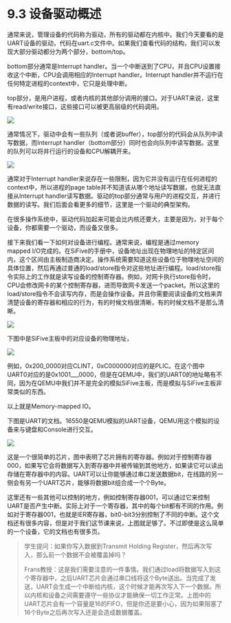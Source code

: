 # 9.3 设备驱动概述

通常来说，管理设备的代码称为驱动，所有的驱动都在内核中。我们今天要看的是UART设备的驱动，代码在uart.c文件中。如果我们查看代码的结构，我们可以发现大部分驱动都分为两个部分，bottom/top。

bottom部分通常是Interrupt handler。当一个中断送到了CPU，并且CPU设置接收这个中断，CPU会调用相应的Interrupt handler。Interrupt handler并不运行在任何特定进程的context中，它只是处理中断。

top部分，是用户进程，或者内核的其他部分调用的接口。对于UART来说，这里有read/write接口，这些接口可以被更高层级的代码调用。

![](../.gitbook/assets/image%20%28358%29.png)

通常情况下，驱动中会有一些队列（或者说buffer），top部分的代码会从队列中读写数据，而Interrupt handler（bottom部分）同时也会向队列中读写数据。这里的队列可以将并行运行的设备和CPU解耦开来。

![](../.gitbook/assets/image%20%28359%29.png)

通常对于Interrupt handler来说存在一些限制，因为它并没有运行在任何进程的context中，所以进程的page table并不知道该从哪个地址读写数据，也就无法直接从Interrupt handler读写数据。驱动的top部分通常与用户的进程交互，并进行数据的读写。我们后面会看更多的细节，这里是一个驱动的典型架构。

在很多操作系统中，驱动代码加起来可能会比内核还要大，主要是因为，对于每个设备，你都需要一个驱动，而设备又很多。

接下来我们看一下如何对设备进行编程。通常来说，编程是通过memory mapped I/O完成的。在SiFive的手册中，设备地址出现在物理地址的特定区间内，这个区间由主板制造商决定。操作系统需要知道这些设备位于物理地址空间的具体位置，然后再通过普通的load/store指令对这些地址进行编程。load/store指令实际上的工作就是读写设备的控制寄存器。例如，对网卡执行store指令时，CPU会修改网卡的某个控制寄存器，进而导致网卡发送一个packet。所以这里的load/store指令不会读写内存，而是会操作设备。并且你需要阅读设备的文档来弄清楚设备的寄存器和相应的行为，有的时候文档很清晰，有的时候文档不是那么清晰。

![](../.gitbook/assets/image%20%28375%29.png)

下图中是SiFive主板中的对应设备的物理地址，

![](../.gitbook/assets/image%20%28368%29.png)

例如，0x200\_0000对应CLINT，0xC000000对应的是PLIC。在这个图中UART0对应的是0x1001_\__0000，但是在QEMU中，我们的UART0的地址略有不同，因为在QEMU中我们并不是完全的模拟SiFive主板，而是模拟与SiFive主板非常类似的东西。

以上就是Memory-mapped IO。

下图是UART的文档。16550是QEMU模拟的UART设备，QEMU用这个模拟的设备来与键盘和Console进行交互。

![](../.gitbook/assets/image%20%28410%29.png)

这是一个很简单的芯片，图中表明了芯片拥有的寄存器。例如对于控制寄存器000，如果写它会将数据写入到寄存器中并被传输到其他地方，如果读它可以读出存储在寄存器中的内容。UART可以让你能够通过串口发送数据bit，在线路的另一侧会有另一个UART芯片，能够将数据bit组合成一个个Byte。

这里还有一些其他可以控制的地方，例如控制寄存器001，可以通过它来控制UART是否产生中断。实际上对于一个寄存器，其中的每个bit都有不同的作用。例如对于寄存器001，也就是IER寄存器，bit0-bit3分别控制了不同的中断。这个文档还有很多内容，但是对于我们这节课来说，上图就足够了。不过即使是这么简单的一个设备，它的文档也有很多页。

> 学生提问：如果你写入数据到Transmit Holding Register，然后再次写入，那么前一个数据不会被覆盖掉吗？
>
> Frans教授：这是我们需要注意的一件事情。我们通过load将数据写入到这个寄存器中，之后UART芯片会通过串口线将这个Byte送出。当完成了发送，UART会生成一个中断给内核，这个时候才能再次写入下一个数据。所以内核和设备之间需要遵守一些协议才能确保一切工作正常。上图中的UART芯片会有一个容量是16的FIFO，但是你还是要小心，因为如果阻塞了16个Byte之后再次写入还是会造成数据覆盖。



